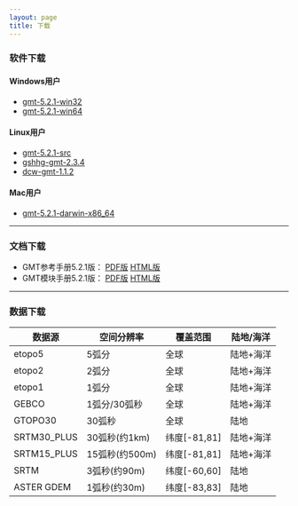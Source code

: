 ```yaml
---
layout: page
title: 下载
---
```


### 软件下载

#### Windows用户

- [gmt-5.2.1-win32](http://caiyun.feixin.10086.cn/dl/185CkcoWaRv8Z)
- [gmt-5.2.1-win64](http://caiyun.feixin.10086.cn/dl/185Cjyrat51yv)

#### Linux用户

- [gmt-5.2.1-src](http://caiyun.feixin.10086.cn/dl/185CkwoZt6Vn2)
- [gshhg-gmt-2.3.4](http://caiyun.feixin.10086.cn/dl/185CkIr2gPf4c)
- [dcw-gmt-1.1.2](http://caiyun.feixin.10086.cn/dl/185CkwoXXltBB)

#### Mac用户

- [gmt-5.2.1-darwin-x86_64](http://caiyun.feixin.10086.cn/dl/185CkwoVCRGZr)

---

### 文档下载

- GMT参考手册5.2.1版： [PDF版](https://github.com/gmt-china/GMT_docs/releases/download/v5.2.1/GMT_docs-5.2.1.pdf) [HTML版](https://github.com/gmt-china/GMT_docs/releases/download/v5.2.1/GMT_docs-5.2.1-HTML.zip)
- GMT模块手册5.2.1版： [PDF版](https://github.com/gmt-china/GMT_modules/releases/download/v5.2.1/GMT_modules-5.2.1.pdf) [HTML版](https://github.com/gmt-china/GMT_modules/releases/download/v5.2.1/GMT_modules-5.2.1-HTML.zip)

---

### 数据下载

| 数据源       | 空间分辨率    | 覆盖范围     | 陆地/海洋  |
|--------------|---------------|--------------|------------|
| etopo5       | 5弧分         | 全球         | 陆地+海洋  |
| etopo2       | 2弧分         | 全球         | 陆地+海洋  |
| etopo1       | 1弧分         | 全球         | 陆地+海洋  |
| GEBCO        | 1弧分/30弧秒  | 全球         | 陆地+海洋  |
| GTOPO30      | 30弧秒        | 全球         | 陆地       |
| SRTM30_PLUS  | 30弧秒(约1km) | 纬度[-81,81] | 陆地+海洋  |
| SRTM15_PLUS  | 15弧秒(约500m)| 纬度[-81,81] | 陆地+海洋  |
| SRTM         | 3弧秒(约90m)  | 纬度[-60,60] | 陆地       |
| ASTER GDEM   | 1弧秒(约30m)  | 纬度[-83,83] | 陆地       |

